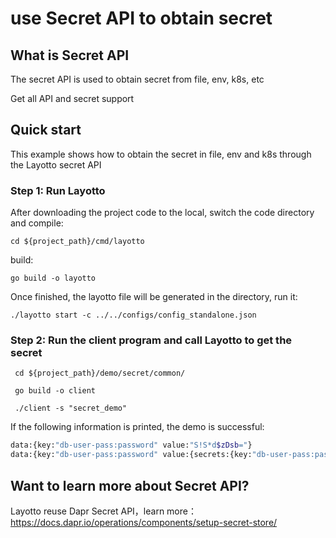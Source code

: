# use Secret API to obtain secret
## What is Secret API
The secret API is used to obtain secret from file, env, k8s, etc

Get all API and secret support
## Quick start

This example shows how to obtain the secret in file, env and k8s through the Layotto secret API



### Step 1:  Run Layotto

After downloading the project code to the local, switch the code directory and compile:

```shell
cd ${project_path}/cmd/layotto
```

build:
```shell @if.not.exist layotto
go build -o layotto
```

Once finished, the layotto file will be generated in the directory, run it:

```shell @background
./layotto start -c ../../configs/config_standalone.json
```

### Step 2: Run the client program and call Layotto to get the secret

```shell
 cd ${project_path}/demo/secret/common/
```

```shell @if.not.exist client
 go build -o client
```

```shell
 ./client -s "secret_demo"
```

If the following information is printed, the demo is successful:

```bash
data:{key:"db-user-pass:password" value:"S!S*d$zDsb="}
data:{key:"db-user-pass:password" value:{secrets:{key:"db-user-pass:password" value:"S!S*d$zDsb="}}} data:{key:"db-user-pass:username" value:{secrets:{key:"db-user-pass:username" value:"devuser"}}}
```


## Want to learn more about Secret API?
Layotto reuse Dapr Secret API，learn more：https://docs.dapr.io/operations/components/setup-secret-store/
